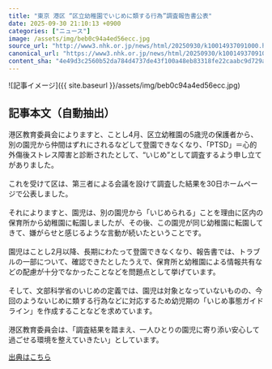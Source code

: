 ```yaml
---
title: "東京 港区 “区立幼稚園でいじめに類する行為”調査報告書公表"
date: 2025-09-30 21:10:13 +0900
categories: ["ニュース"]
image: /assets/img/beb0c94a4ed56ecc.jpg
source_url: "http://www3.nhk.or.jp/news/html/20250930/k10014937091000.html"
canonical_url: "https://www3.nhk.or.jp/news/html/20250930/k10014937091000.html"
content_sha: "4e49d3c2560b52da784d4737de43f100a48eb83318fe22caabc9d729a310aa77"
---
```


![記事イメージ]({{ site.baseurl }}/assets/img/beb0c94a4ed56ecc.jpg)

## 記事本文（自動抽出）
<div><div class="body-text">
										<p>港区教育委員会によりますと、ことし4月、区立幼稚園の5歳児の保護者から、別の園児から仲間はずれにされるなどして登園できなくなり、「PTSD」＝心的外傷後ストレス障害と診断されたとして、“いじめ”として調査するよう申し立てがありました。<br><br>これを受けて区は、第三者による会議を設けて調査した結果を30日ホームページで公表しました。<br><br>それによりますと、園児は、別の園児から「いじめられる」ことを理由に区内の保育所から幼稚園に転園しましたが、その後、この園児が同じ幼稚園に転園してきて、嫌がらせと感じるような言動が続いたということです。<br><br>園児はことし2月以降、長期にわたって登園できなくなり、報告書では、トラブルの一部について、確認できたとしたうえで、保育所と幼稚園による情報共有などの配慮が十分でなかったことなどを問題点として挙げています。<br><br>そして、文部科学省のいじめの定義では、園児は対象となっていないものの、今回のようないじめに類する行為などに対応するため幼児期の「いじめ事態ガイドライン」を作成することなどを求めています。<br><br>港区教育委員会は、「調査結果を踏まえ、一人ひとりの園児に寄り添い安心して過ごせる環境を整えていきたい」としています。</p>
								</div>
							</div>

[出典はこちら](http://www3.nhk.or.jp/news/html/20250930/k10014937091000.html)
